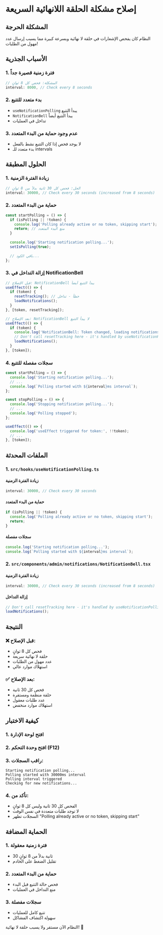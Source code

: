 # إصلاح مشكلة الحلقة اللانهائية السريعة

## المشكلة الحرجة

النظام كان يفحص الإشعارات في حلقة لا نهائية وبسرعة كبيرة مما يسبب إرسال عدد مهول من الطلبات!

## الأسباب الجذرية

### 1. **فترة زمنية قصيرة جداً**
```typescript
// المشكلة: فحص كل 8 ثوانٍ
interval: 8000, // Check every 8 seconds
```

### 2. **بدء متعدد للتتبع**
- `useNotificationPolling` يبدأ التتبع
- `NotificationBell` يبدأ التتبع أيضاً
- تداخل في العمليات

### 3. **عدم وجود حماية من البدء المتعدد**
- لا يوجد فحص إذا كان التتبع نشط بالفعل
- بدء متعدد للـ intervals

## الحلول المطبقة

### 1. **زيادة الفترة الزمنية**

```typescript
// الحل: فحص كل 30 ثانية بدلاً من 8 ثوانٍ
interval: 30000, // Check every 30 seconds (increased from 8 seconds)
```

### 2. **حماية من البدء المتعدد**

```typescript
const startPolling = () => {
  if (isPolling || !token) {
    console.log('Polling already active or no token, skipping start');
    return; // منع البدء المتعدد
  }
  
  console.log('Starting notification polling...');
  setIsPolling(true);
  
  // باقي الكود...
};
```

### 3. **إزالة التداخل في NotificationBell**

```typescript
// قبل الإصلاح: NotificationBell يبدأ التتبع أيضاً
useEffect(() => {
  if (token) {
    resetTracking(); // خطأ - تداخل
    loadNotifications();
  }
}, [token, resetTracking]);

// بعد الإصلاح: NotificationBell لا يبدأ التتبع
useEffect(() => {
  if (token) {
    console.log('NotificationBell: Token changed, loading notifications');
    // Don't call resetTracking here - it's handled by useNotificationPolling
    loadNotifications();
  }
}, [token]);
```

### 4. **سجلات مفصلة للتتبع**

```typescript
const startPolling = () => {
  console.log('Starting notification polling...');
  // ...
  console.log(`Polling started with ${interval}ms interval`);
};

const stopPolling = () => {
  console.log('Stopping notification polling...');
  // ...
  console.log('Polling stopped');
};

useEffect(() => {
  console.log('useEffect triggered for token:', !!token);
  // ...
}, [token]);
```

## الملفات المحدثة

### 1. `src/hooks/useNotificationPolling.ts`

#### **زيادة الفترة الزمنية**
```typescript
interval: 30000, // Check every 30 seconds
```

#### **حماية من البدء المتعدد**
```typescript
if (isPolling || !token) {
  console.log('Polling already active or no token, skipping start');
  return;
}
```

#### **سجلات مفصلة**
```typescript
console.log('Starting notification polling...');
console.log(`Polling started with ${interval}ms interval`);
```

### 2. `src/components/admin/notifications/NotificationBell.tsx`

#### **زيادة الفترة الزمنية**
```typescript
interval: 30000, // Check every 30 seconds (increased from 8 seconds)
```

#### **إزالة التداخل**
```typescript
// Don't call resetTracking here - it's handled by useNotificationPolling
loadNotifications();
```

## النتيجة

### ❌ **قبل الإصلاح:**
- فحص كل 8 ثوانٍ
- حلقة لا نهائية سريعة
- عدد مهول من الطلبات
- استهلاك موارد عالي

### ✅ **بعد الإصلاح:**
- فحص كل 30 ثانية
- حلقة منظمة ومستقرة
- عدد طلبات معقول
- استهلاك موارد منخفض

## كيفية الاختبار

### 1. **افتح لوحة الإدارة**
### 2. **افتح وحدة التحكم** (F12)
### 3. **راقب السجلات:**
```
Starting notification polling...
Polling started with 30000ms interval
Polling interval triggered
Checking for new notifications...
```

### 4. **تأكد من:**
- الفحص كل 30 ثانية وليس كل 8 ثوانٍ
- لا توجد طلبات متعددة في نفس الوقت
- السجلات تظهر "Polling already active or no token, skipping start"

## الحماية المضافة

### 1. **فترة زمنية معقولة**
- 30 ثانية بدلاً من 8 ثوانٍ
- تقليل الضغط على الخادم

### 2. **حماية من البدء المتعدد**
- فحص حالة التتبع قبل البدء
- منع التداخل في العمليات

### 3. **سجلات مفصلة**
- تتبع كامل للعمليات
- سهولة اكتشاف المشاكل

النظام الآن مستقر ولا يسبب حلقة لا نهائية! 🎉
